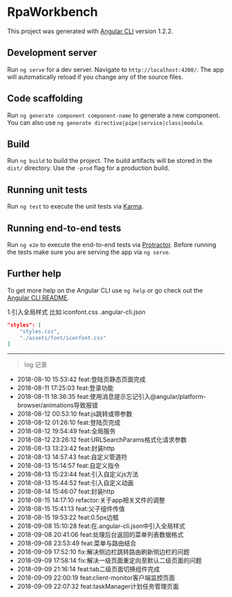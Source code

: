# RpaWorkbench

This project was generated with [Angular CLI](https://github.com/angular/angular-cli) version 1.2.2.

## Development server

Run `ng serve` for a dev server. Navigate to `http://localhost:4200/`. The app will automatically reload if you change any of the source files.

## Code scaffolding

Run `ng generate component component-name` to generate a new component. You can also use `ng generate directive|pipe|service|class|module`.

## Build

Run `ng build` to build the project. The build artifacts will be stored in the `dist/` directory. Use the `-prod` flag for a production build.

## Running unit tests

Run `ng test` to execute the unit tests via [Karma](https://karma-runner.github.io).

## Running end-to-end tests

Run `ng e2e` to execute the end-to-end tests via [Protractor](http://www.protractortest.org/).
Before running the tests make sure you are serving the app via `ng serve`.

## Further help

To get more help on the Angular CLI use `ng help` or go check out the [Angular CLI README](https://github.com/angular/angular-cli/blob/master/README.md).


1.引入全局样式 比如 iconfont.css
.angular-cli.json
```json
"styles": [
    "styles.css",
    "./assets/font/iconfont.css"
]
```

****

> log 记录

* 2018-08-10 15:53:42 feat:登陆页静态页面完成
* 2018-08-11 17:25:03 feat:登录功能
* 2018-08-11 18:36:35 feat:使用消息提示忘记引入@angular/platform-browser/animations导致报错
* 2018-08-12 00:53:10 feat:js跳转或带参数
* 2018-08-12 01:26:10 feat:登陆页完成
* 2018-08-12 19:54:49 feat:全局服务
* 2018-08-12 23:26:12 feat:URLSearchParams格式化请求参数
* 2018-08-13 13:23:42 feat:封装http
* 2018-08-13 14:57:43 feat:自定义管道符
* 2018-08-13 15:14:57 feat:自定义指令
* 2018-08-13 15:23:44 feat:引入自定义js方法
* 2018-08-13 15:44:52 feat:引入自定义动画
* 2018-08-14 15:46:07 feat:封装http
* 2018-08-15 14:17:10 refactor:关于app相关文件的调整
* 2018-08-15 15:41:13 feat:父子组件传值
* 2018-08-15 19:53:22 feat:0.5px边框
* 2018-09-08 15:10:28 feat:在.angular-cli.json中引入全局样式
* 2018-09-08 20:41:06 feat:处理后台返回的菜单列表数据格式* 2018-09-08 23:53:49 feat:菜单与路由结合* 2018-09-09 17:52:10 fix:解决侧边栏跳转路由刷新侧边栏的问题* 2018-09-09 17:58:14 fix:解决一级页面重定向至默认二级页面的问题* 2018-09-09 21:16:14 feat:tab二级页面切换组件完成* 2018-09-09 22:00:19 feat:client-monitor客户端监控页面* 2018-09-09 22:07:32 feat:taskManager计划任务管理页面